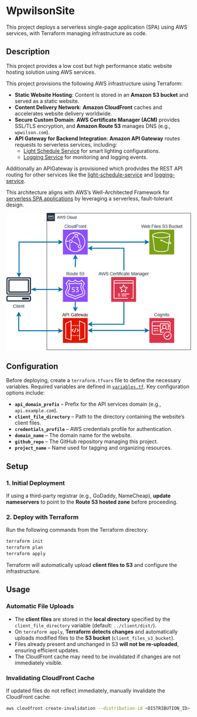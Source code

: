 # WpwilsonSite

This project deploys a serverless single-page application (SPA) using AWS services, with Terraform managing infrastructure as code.

## Description

This project provides a low cost but high performance static website hosting solution using AWS services.

This project provisions the following AWS infrastructure using Terraform:

-   **Static Website Hosting**: Content is stored in an **Amazon S3 bucket** and served as a static website.
-   **Content Delivery Network**: **Amazon CloudFront** caches and accelerates website delivery worldwide.
-   **Secure Custom Domain**: **AWS Certificate Manager (ACM)** provides SSL/TLS encryption, and **Amazon Route 53** manages DNS (e.g., `wpwilson.com`).
-   **API Gateway for Backend Integration**: **Amazon API Gateway** routes requests to serverless services, including:
    -   [Light Schedule Service](https://github.com/wpwilson10/light-schedule-service) for smart lighting configurations.
    -   [Logging Service](https://github.com/wpwilson10/logging-service) for monitoring and logging events.

Additionally an APIGateway is provisioned which prodvides the REST API routing for other services like the [light-schedule-service](https://github.com/wpwilson10/light-schedule-service) and [logging-service](https://github.com/wpwilson10/logging-service).

This architecture aligns with AWS’s Well-Architected Framework for [serverless SPA applications](https://docs.aws.amazon.com/whitepapers/latest/serverless-multi-tier-architectures-api-gateway-lambda/single-page-application.html) by leveraging a serverless, fault-tolerant design.

![Architecture](./diagram.png)

## Configuration

Before deploying, create a `terraform.tfvars` file to define the necessary variables. Required variables are defined in [`variables.tf`](./terraform/variables.tf). Key configuration options include:

-   **`api_domain_prefix`** – Prefix for the API services domain (e.g., `api.example.com`).
-   **`client_file_directory`** – Path to the directory containing the website’s client files.
-   **`credentials_profile`** – AWS credentials profile for authentication.
-   **`domain_name`** – The domain name for the website.
-   **`github_repo`** – The GitHub repository managing this project.
-   **`project_name`** – Name used for tagging and organizing resources.

## Setup

### 1. Initial Deployment

If using a third-party registrar (e.g., GoDaddy, NameCheap), **update nameservers** to point to the **Route 53 hosted zone** before proceeding.

### 2. Deploy with Terraform

Run the following commands from the Terraform directory:

```sh
terraform init
terraform plan
terraform apply
```

Terraform will automatically upload **client files to S3** and configure the infrastructure.

## Usage

### Automatic File Uploads

-   The **client files** are stored in the **local directory** specified by the `client_file_directory` variable (default: `../client/dist/`).
-   On `terraform apply`, **Terraform detects changes** and automatically uploads modified files to the **S3 bucket** (`client_files_s3_bucket`).
-   Files already present and unchanged in S3 **will not be re-uploaded**, ensuring efficient updates.
-   The CloudFront cache may need to be invalidated if changes are not immediately visible.

### Invalidating CloudFront Cache

If updated files do not reflect immediately, manually invalidate the CloudFront cache:

```sh
aws cloudfront create-invalidation --distribution-id <DISTRIBUTION_ID> --paths "/*"
```
